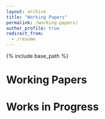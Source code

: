 ```yaml
---
layout: archive
title: "Working Papers"
permalink: /working-papers/
author_profile: true
redirect_from:
  - /resume
---
```


{% include base_path %}

Working Papers 
=====

Works in Progress 
====
